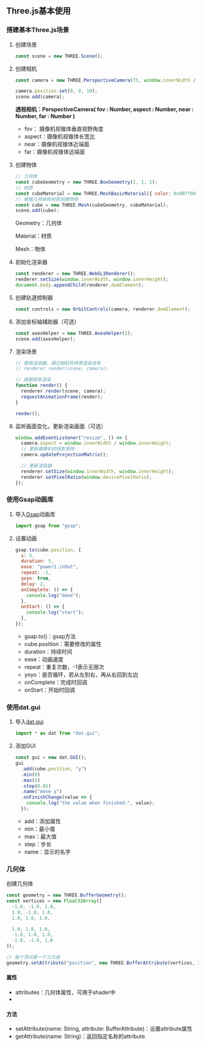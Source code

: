 ## Three.js基本使用

### 搭建基本Three.js场景

1. 创建场景

   ```js
   const scene = new THREE.Scene();
   ```

2. 创建相机

   ```js
   const camera = new THREE.PerspectiveCamera(75, window.innerWidth / window.innerHeight, 0.1, 1000);
   
   camera.position.set(0, 0, 10);
   scene.add(camera);
   ```

   **透视相机：PerspectiveCamera( fov : Number, aspect : Number, near : Number, far : Number )**

   - fov： 摄像机视锥体垂直视野角度
   - aspect：摄像机视锥体长宽比
   - near：摄像机视锥体近端面
   - far：摄像机视锥体远端面

3. 创建物体

   ```js
   // 几何体
   const cubeGeometry = new THREE.BoxGeometry(1, 1, 1);
   // 材质
   const cubeMaterial = new THREE.MeshBasicMaterial({ color: 0x00ff00 });
   // 根据几何体和材质创建物体
   const cube = new THREE.Mesh(cubeGeometry, cubeMaterial);
   scene.add(cube);
   ```

   Geometry：几何体

   Material：材质

   Mesh：物体

4. 初始化渲染器

   ```js
   const renderer = new THREE.WebGL1Renderer();
   renderer.setSize(window.innerWidth, window.innerHeight);
   document.body.appendChild(renderer.domElement);
   ```

5. 创建轨道控制器

   ```js
   const controls = new OrbitControls(camera, renderer.domElement);
   ```

6. 添加坐标轴辅助器（可选）

   ```js
   const axesHelper = new THREE.AxesHelper(5);
   scene.add(axesHelper);
   ```

7. 渲染场景

   ```js
   // 使用渲染器，通过相机将场景渲染进来
   // renderer.render(scene, camera);
   
   // 根据帧率渲染
   function render() {
     renderer.render(scene, camera);
     requestAnimationFrame(render);
   }
   
   render();
   ```

8. 监听画面变化，更新渲染画面（可选）

   ```js
   window.addEventListener("resize", () => {
     camera.aspect = window.innerWidth / window.innerHeight;
     // 更新摄像机的投影矩阵
     camera.updateProjectionMatrix();
   
     // 更新渲染器
     renderer.setSize(window.innerWidth, window.innerHeight);
     renderer.setPixelRatio(window.devicePixelRatio);
   });
   ```



### 使用Gsap动画库

1. 导入[Gsap](https://greensock.com/get-started/)动画库

   ```js
   import gsap from "gsap";
   ```

2. 设置动画

   ```js
   gsap.to(cube.position, {
     x: 5,
     duration: 5,
     ease: "power1.inOut",
     repeat: -1,
     yoyo: true,
     delay: 2,
     onComplete: () => {
       console.log("done");
     },
     onStart: () => {
       console.log("start");
     },
   });
   ```

   - gsap.to()：gsap方法
   - cube.position：需要修改的属性
   - duration：持续时间
   - ease：动画速度
   - repeat：重复次数，-1表示无限次
   - yoyo：是否循环，若从左到右，再从右回到左边
   - onComplete：完成时回调
   - onStart：开始时回调



### 使用dat.gui

1. 导入[dat.gui](https://github.com/dataarts/dat.gui/blob/master/API.md)

   ```js
   import * as dat from "dat.gui";
   ```

2. 添加GUI

   ```js
   const gui = new dat.GUI();
   gui
     .add(cube.position, "y")
     .min(0)
     .max(5)
     .step(0.01)
     .name("move y")
     .onFinishChange(value => {
       console.log("the value when finished:", value);
     });
   ```

   - add：添加属性
   - min：最小值
   - max：最大值
   - step：步长
   - name：显示的名字



### 几何体

创建几何体

```js
const geometry = new THREE.BufferGeometry();
const vertices = new Float32Array([
  -1.0, -1.0, 1.0,
  1.0, -1.0, 1.0,
  1.0, 1.0, 1.0,

  1.0, 1.0, 1.0,
  -1.0, 1.0, 1.0,
  -1.0, -1.0, 1.0
]);

// 每个顶点是一个三元组
geometry.setAttribute("position", new THREE.BufferAttribute(vertices, 3));
```

#### 属性

- attributes：几何体属性，可用于shader中
- 

#### 方法

- setAttribute(name: String, attribute: BufferAttribute)：设置attribute属性
- getAttribute(name: String)：返回指定名称的attribute
